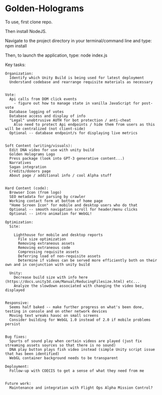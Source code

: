 # Golden-Holograms

To use, first clone repo.  

Then install NodeJS.

Navigate to the project directory in your terminal/command line and type: npm install

Then, to launch the application, type: node index.js




Key tasks:


    Organization:
      Identify which Unity Build is being used for latest deployment
      Understand codebase and rearrange requisite materials as necessary


    Vote:
      Api calls from DOM click events
        - figure out how to manage state in vanilla JavaScript for post-vote
      Database logging of votes
      Database access and display of info
      "Legal" unobtrusive AUTH for bot protection / anti-cheat
        Also need to protect Api endpoints / hide them from users as this will be centralized (not client-side)
      Optional -- database endpoint/s for displaying live metrics


    Soft Content (writing/visuals):
      Edit DNA video for use with unity build  
      Golden Holograms Logo
      Press package (look into GPT-3 generative content...)
      Narratives
      Sagan integration
      Credits/donors page
      About page / additional info / cool Alpha stuff


    Hard Content (code):
      Browser Icon (from logo)
      SEO metadata for parsing by crawler
      Working contact form at bottom of home page
      "Home Screen Icon" for mobile and desktop users who do that
      Optional -- smooth navigation scroll for header/menu clicks
      Optional -- intro animation for WebGL! 

    Optimization:
      Site:

        Lighthouse for mobile and desktop reports
          File size optimization
          Removing extraneous assets
          Removing extraneous code
          Compressing requisite assets
          Deferring load of non-requisite assets
          Determine if videos can be served more efficiently both on their own and in conjunction with unity build

      Unity:
        Decrease build size with info here (https://docs.unity3d.com/Manual/ReducingFilesize.html) etc...
        Analyze the slowdown associated with changing the video being displayed


    Responsive:
      Seems half baked -- make further progress on what's been done, testing in console and on other network devices
      Moving text wreaks havoc on small screens
      Consider building for WebGL 1.0 instead of 2.0 if mobile problems persist


    Bug fixes:
      Spurts of sound play when certain videos are played (just fix streaming assets sources so that there is no sound)
      DNA play button plays fish video instead (simple Unity script issue that has been identified)
      WebGL container background needs to be transparent 

    Deployment:
      Follow-up with COECIS to get a sense of what they need from me


    Future work:
      Maintenance and integration with Flight Ops Alpha Mission Control?
